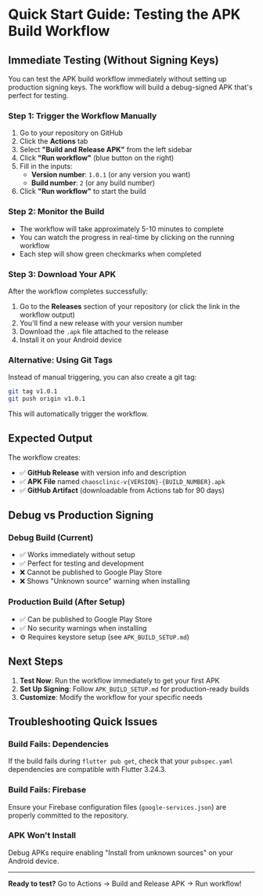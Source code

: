 # Quick Start Guide: Testing the APK Build Workflow

## Immediate Testing (Without Signing Keys)

You can test the APK build workflow immediately without setting up production signing keys. The workflow will build a debug-signed APK that's perfect for testing.

### Step 1: Trigger the Workflow Manually
1. Go to your repository on GitHub
2. Click the **Actions** tab
3. Select **"Build and Release APK"** from the left sidebar
4. Click **"Run workflow"** (blue button on the right)
5. Fill in the inputs:
   - **Version number**: `1.0.1` (or any version you want)
   - **Build number**: `2` (or any build number)
6. Click **"Run workflow"** to start the build

### Step 2: Monitor the Build
- The workflow will take approximately 5-10 minutes to complete
- You can watch the progress in real-time by clicking on the running workflow
- Each step will show green checkmarks when completed

### Step 3: Download Your APK
After the workflow completes successfully:
1. Go to the **Releases** section of your repository (or click the link in the workflow output)
2. You'll find a new release with your version number
3. Download the `.apk` file attached to the release
4. Install it on your Android device

### Alternative: Using Git Tags
Instead of manual triggering, you can also create a git tag:
```bash
git tag v1.0.1
git push origin v1.0.1
```
This will automatically trigger the workflow.

## Expected Output

The workflow creates:
- ✅ **GitHub Release** with version info and description
- ✅ **APK File** named `chaosclinic-v{VERSION}-{BUILD_NUMBER}.apk`
- ✅ **GitHub Artifact** (downloadable from Actions tab for 90 days)

## Debug vs Production Signing

### Debug Build (Current)
- ✅ Works immediately without setup
- ✅ Perfect for testing and development
- ❌ Cannot be published to Google Play Store
- ❌ Shows "Unknown source" warning when installing

### Production Build (After Setup)
- ✅ Can be published to Google Play Store
- ✅ No security warnings when installing
- ⚙️ Requires keystore setup (see `APK_BUILD_SETUP.md`)

## Next Steps

1. **Test Now**: Run the workflow immediately to get your first APK
2. **Set Up Signing**: Follow `APK_BUILD_SETUP.md` for production-ready builds
3. **Customize**: Modify the workflow for your specific needs

## Troubleshooting Quick Issues

### Build Fails: Dependencies
If the build fails during `flutter pub get`, check that your `pubspec.yaml` dependencies are compatible with Flutter 3.24.3.

### Build Fails: Firebase
Ensure your Firebase configuration files (`google-services.json`) are properly committed to the repository.

### APK Won't Install
Debug APKs require enabling "Install from unknown sources" on your Android device.

---

**Ready to test?** Go to Actions → Build and Release APK → Run workflow!
